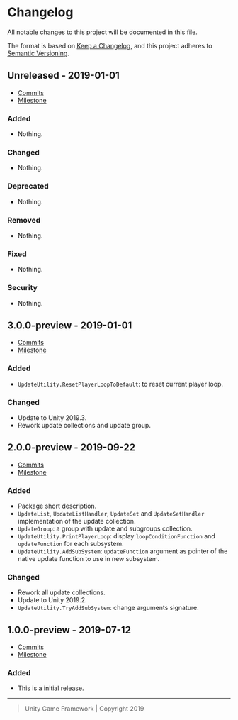 # Changelog
All notable changes to this project will be documented in this file.

The format is based on [Keep a Changelog](https://keepachangelog.com/en/1.0.0/),
and this project adheres to [Semantic Versioning](https://semver.org/spec/v2.0.0.html).

## Unreleased - 2019-01-01
- [Commits](https://github.com/unity-game-framework/ugf-update/compare/0.0.0...0.0.0)
- [Milestone](https://github.com/unity-game-framework/ugf-update/milestone/0?closed=1)

### Added
- Nothing.

### Changed
- Nothing.

### Deprecated
- Nothing.

### Removed
- Nothing.

### Fixed
- Nothing.

### Security
- Nothing.

## 3.0.0-preview - 2019-01-01
- [Commits](https://github.com/unity-game-framework/ugf-update/compare/2.0.0-preview...3.0.0-preview)
- [Milestone](https://github.com/unity-game-framework/ugf-update/milestone/3?closed=1)

### Added
- `UpdateUtility.ResetPlayerLoopToDefault`: to reset current player loop.

### Changed
- Update to Unity 2019.3.
- Rework update collections and update group.

## 2.0.0-preview - 2019-09-22
- [Commits](https://github.com/unity-game-framework/ugf-update/compare/1.0.0-preview...2.0.0-preview)
- [Milestone](https://github.com/unity-game-framework/ugf-update/milestone/2?closed=1)

### Added
- Package short description.
- `UpdateList`, `UpdateListHandler`, `UpdateSet` and `UpdateSetHandler` implementation of the update collection.
- `UpdateGroup`: a group with update and subgroups collection.
- `UpdateUtility.PrintPlayerLoop`: display `loopConditionFunction` and `updateFunction` for each subsystem.
- `UpdateUtility.AddSubSystem`: `updateFunction` argument as pointer of the native update function to use in new subsystem. 

### Changed
- Rework all update collections.
- Update to Unity 2019.2.
- `UpdateUtility.TryAddSubSystem`: change arguments signature.

## 1.0.0-preview - 2019-07-12
- [Commits](https://github.com/unity-game-framework/ugf-update/compare/a5288f5...1.0.0-preview)
- [Milestone](https://github.com/unity-game-framework/ugf-update/milestone/1?closed=1)

### Added
- This is a initial release.

---
> Unity Game Framework | Copyright 2019
